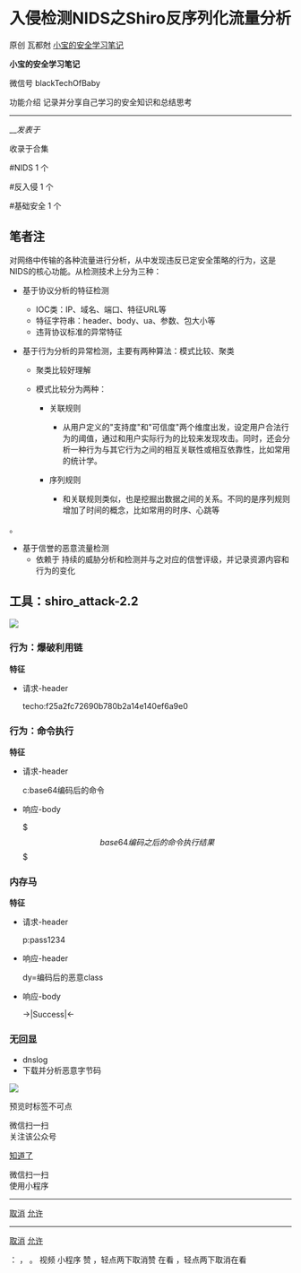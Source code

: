 #  入侵检测NIDS之Shiro反序列化流量分析

原创 瓦都尅 [ 小宝的安全学习笔记 ](javascript:void\(0\);)

**小宝的安全学习笔记** ![]()

微信号 blackTechOfBaby

功能介绍 记录并分享自己学习的安全知识和总结思考

____

___发表于_

收录于合集

#NIDS 1 个

#反入侵 1 个

#基础安全 1 个

## 笔者注

对网络中传输的各种流量进行分析，从中发现违反已定安全策略的行为，这是NIDS的核心功能。从检测技术上分为三种：

  * 基于协议分析的特征检测
    * IOC类：IP、域名、端口、特征URL等
    * 特征字符串：header、body、ua、参数、包大小等
    * 违背协议标准的异常特征
  * 基于行为分析的异常检测，主要有两种算法：模式比较、聚类

  

    * 聚类比较好理解

    * 模式比较分为两种：  

      * 关联规则
        * 从用户定义的"支持度"和"可信度"两个维度出发，设定用户合法行为的阈值，通过和用户实际行为的比较来发现攻击。同时，还会分析一种行为与其它行为之间的相互关联性或相互依靠性，比如常用的统计学。
      * 序列规则

  

        * 和关联规则类似，也是挖掘出数据之间的关系。不同的是序列规则增加了时间的概念，比如常用的时序、心跳等

。

  * 基于信誉的恶意流量检测
    * 依赖于 持续的威胁分析和检测并与之对应的信誉评级，并记录资源内容和行为的变化

## 工具：shiro_attack-2.2

![](http://hk-proxy.gitwarp.com/https://raw.githubusercontent.com/tuchuang9/tc1/refs/heads/main/public/20230308191741.png)

### 行为：爆破利用链

 **特征**

  * 请求-header

    
    
    techo:f25a2fc72690b780b2a14e140ef6a9e0  
    

### 行为：命令执行

 **特征**

  * 请求-header

    
    
    c:base64编码后的命令  
    

  * 响应-body

    
    
    $$$base64编码之后的命令执行结果$$$  
    

### 内存马

 **特征**

  * 请求-header

    
    
    p:pass1234  
    

  * 响应-header

    
    
    dy=编码后的恶意class  
    

  * 响应-body

    
    
    ->|Success|<-  
    

### 无回显

  * dnslog
  * 下载并分析恶意字节码

![](http://hk-proxy.gitwarp.com/https://raw.githubusercontent.com/tuchuang9/tc1/refs/heads/main/public/20230308191743.png)

  

预览时标签不可点

微信扫一扫  
关注该公众号

[知道了](javascript:;)

微信扫一扫  
使用小程序

****

[取消](javascript:void\(0\);) [允许](javascript:void\(0\);)

****

[取消](javascript:void\(0\);) [允许](javascript:void\(0\);)

： ， 。   视频 小程序 赞 ，轻点两下取消赞 在看 ，轻点两下取消在看

